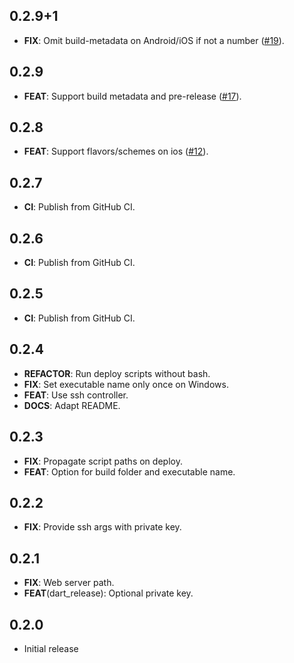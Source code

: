 ## 0.2.9+1

 - **FIX**: Omit build-metadata on Android/iOS if not a number ([#19](https://github.com/Oberhauser-dev/dart_packages/issues/19)).

## 0.2.9

 - **FEAT**: Support build metadata and pre-release ([#17](https://github.com/Oberhauser-dev/dart_packages/issues/17)).

## 0.2.8

 - **FEAT**: Support flavors/schemes on ios ([#12](https://github.com/Oberhauser-dev/dart_packages/issues/12)).

## 0.2.7

 - **CI**: Publish from GitHub CI.

## 0.2.6

 - **CI**: Publish from GitHub CI.

## 0.2.5

 - **CI**: Publish from GitHub CI.

## 0.2.4

 - **REFACTOR**: Run deploy scripts without bash.
 - **FIX**: Set executable name only once on Windows.
 - **FEAT**: Use ssh controller.
 - **DOCS**: Adapt README.

## 0.2.3

 - **FIX**: Propagate script paths on deploy.
 - **FEAT**: Option for build folder and executable name.

## 0.2.2

 - **FIX**: Provide ssh args with private key.

## 0.2.1

 - **FIX**: Web server path.
 - **FEAT**(dart_release): Optional private key.

## 0.2.0

 - Initial release
